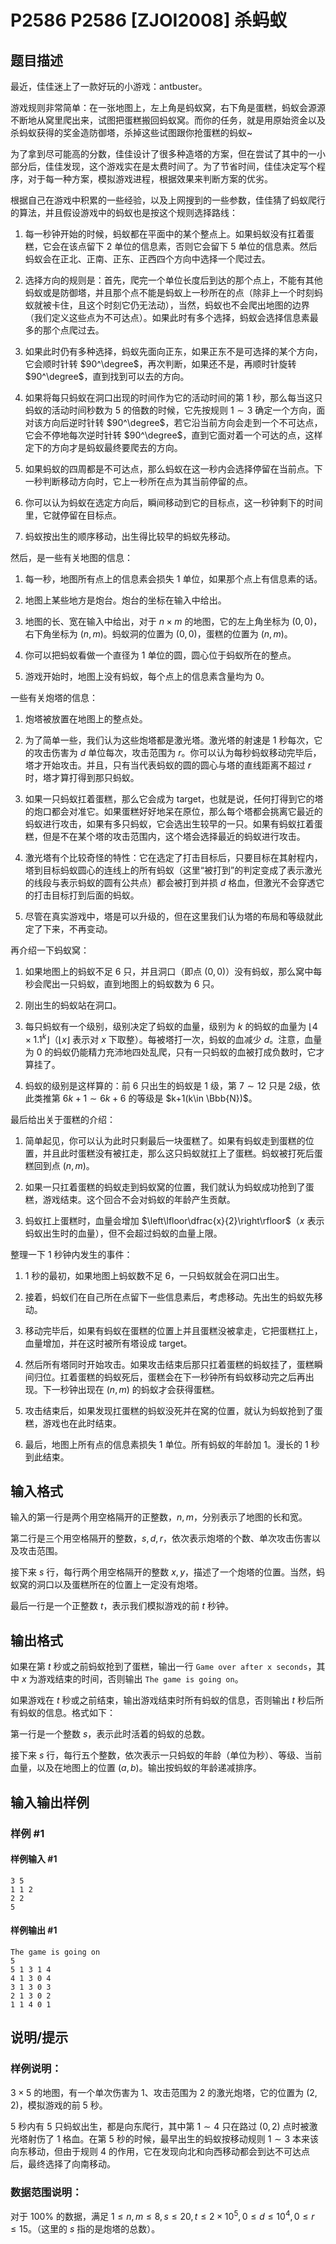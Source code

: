 # P2586 P2586 [ZJOI2008] 杀蚂蚁

## 题目描述

最近，佳佳迷上了一款好玩的小游戏：antbuster。

游戏规则非常简单：在一张地图上，左上角是蚂蚁窝，右下角是蛋糕，蚂蚁会源源不断地从窝里爬出来，试图把蛋糕搬回蚂蚁窝。而你的任务，就是用原始资金以及杀蚂蚁获得的奖金造防御塔，杀掉这些试图跟你抢蛋糕的蚂蚁~

为了拿到尽可能高的分数，佳佳设计了很多种造塔的方案，但在尝试了其中的一小部分后，佳佳发现，这个游戏实在是太费时间了。为了节省时间，佳佳决定写个程序，对于每一种方案，模拟游戏进程，根据效果来判断方案的优劣。

根据自己在游戏中积累的一些经验，以及上网搜到的一些参数，佳佳猜了蚂蚁爬行的算法，并且假设游戏中的蚂蚁也是按这个规则选择路线：

1. 每一秒钟开始的时候，蚂蚁都在平面中的某个整点上。如果蚂蚁没有扛着蛋糕，它会在该点留下 $2$ 单位的信息素，否则它会留下 $5$ 单位的信息素。然后蚂蚁会在正北、正南、正东、正西四个方向中选择一个爬过去。

2. 选择方向的规则是：首先，爬完一个单位长度后到达的那个点上，不能有其他蚂蚁或是防御塔，并且那个点不能是蚂蚁上一秒所在的点（除非上一个时刻蚂蚁就被卡住，且这个时刻它仍无法动），当然，蚂蚁也不会爬出地图的边界（我们定义这些点为不可达点）。如果此时有多个选择，蚂蚁会选择信息素最多的那个点爬过去。

3. 如果此时仍有多种选择，蚂蚁先面向正东，如果正东不是可选择的某个方向，它会顺时针转 $90^\degree$，再次判断，如果还不是，再顺时针旋转 $90^\degree$，直到找到可以去的方向。

4. 如果将每只蚂蚁在洞口出现的时间作为它的活动时间的第 $1$ 秒，那么每当这只蚂蚁的活动时间秒数为 $5$ 的倍数的时候，它先按规则 $1\sim 3$ 确定一个方向，面对该方向后逆时针转 $90^\degree$，若它沿当前方向会走到一个不可达点，它会不停地每次逆时针转 $90^\degree$，直到它面对着一个可达的点，这样定下的方向才是蚂蚁最终要爬去的方向。

5. 如果蚂蚁的四周都是不可达点，那么蚂蚁在这一秒内会选择停留在当前点。下一秒判断移动方向时，它上一秒所在点为其当前停留的点。

6. 你可以认为蚂蚁在选定方向后，瞬间移动到它的目标点，这一秒钟剩下的时间里，它就停留在目标点。

7. 蚂蚁按出生的顺序移动，出生得比较早的蚂蚁先移动。

然后，是一些有关地图的信息：

1. 每一秒，地图所有点上的信息素会损失 $1$ 单位，如果那个点上有信息素的话。

2. 地图上某些地方是炮台。炮台的坐标在输入中给出。

3. 地图的长、宽在输入中给出，对于 $n\times m$ 的地图，它的左上角坐标为 $(0,0)$，右下角坐标为 $(n,m)$。蚂蚁洞的位置为 $(0,0)$，蛋糕的位置为 $(n,m)$。

4. 你可以把蚂蚁看做一个直径为 $1$ 单位的圆，圆心位于蚂蚁所在的整点。

5. 游戏开始时，地图上没有蚂蚁，每个点上的信息素含量均为 $0$。

一些有关炮塔的信息：

1. 炮塔被放置在地图上的整点处。

2. 为了简单一些，我们认为这些炮塔都是激光塔。激光塔的射速是 $1$ 秒每次，它的攻击伤害为 $d$ 单位每次，攻击范围为 $r$。你可以认为每秒蚂蚁移动完毕后，塔才开始攻击。并且，只有当代表蚂蚁的圆的圆心与塔的直线距离不超过 $r$ 时，塔才算打得到那只蚂蚁。

3. 如果一只蚂蚁扛着蛋糕，那么它会成为 target，也就是说，任何打得到它的塔的炮口都会对准它。如果蛋糕好好地呆在原位，那么每个塔都会挑离它最近的蚂蚁进行攻击，如果有多只蚂蚁，它会选出生较早的一只。如果有蚂蚁扛着蛋糕，但是不在某个塔的攻击范围内，这个塔会选择最近的蚂蚁进行攻击。

4. 激光塔有个比较奇怪的特性：它在选定了打击目标后，只要目标在其射程内，塔到目标蚂蚁圆心的连线上的所有蚂蚁（这里“被打到”的判定变成了表示激光的线段与表示蚂蚁的圆有公共点）都会被打到并损 $d$ 格血，但激光不会穿透它的打击目标打到后面的蚂蚁。

5. 尽管在真实游戏中，塔是可以升级的，但在这里我们认为塔的布局和等级就此定了下来，不再变动。

再介绍一下蚂蚁窝：

1. 如果地图上的蚂蚁不足 $6$ 只，并且洞口（即点 $(0,0)$）没有蚂蚁，那么窝中每秒会爬出一只蚂蚁，直到地图上的蚂蚁数为 $6$ 只。

2. 刚出生的蚂蚁站在洞口。

3. 每只蚂蚁有一个级别，级别决定了蚂蚁的血量，级别为 $k$ 的蚂蚁的血量为 $\lfloor 4\times 1.1^k\rfloor$（$\lfloor x\rfloor$ 表示对 $x$ 下取整）。每被塔打一次，蚂蚁的血减少 $d$。注意，血量为 $0$ 的蚂蚁仍能精力充沛地四处乱爬，只有一只蚂蚁的血被打成负数时，它才算挂了。

4. 蚂蚁的级别是这样算的：前 $6$ 只出生的蚂蚁是 $1$ 级，第 $7\sim 12$ 只是 $2$级，依此类推第 $6k+1\sim 6k+6$ 的等级是 $k+1(k\in \Bbb{N})$。

最后给出关于蛋糕的介绍：

1. 简单起见，你可以认为此时只剩最后一块蛋糕了。如果有蚂蚁走到蛋糕的位置，并且此时蛋糕没有被扛走，那么这只蚂蚁就扛上了蛋糕。蚂蚁被打死后蛋糕回到点 $(n,m)$。

2. 如果一只扛着蛋糕的蚂蚁走到蚂蚁窝的位置，我们就认为蚂蚁成功抢到了蛋糕，游戏结束。这个回合不会对蚂蚁的年龄产生贡献。

3. 蚂蚁扛上蛋糕时，血量会增加 $\left\lfloor\dfrac{x}{2}\right\rfloor$（$x$ 表示蚂蚁出生时的血量），但不会超过蚂蚁的血量上限。

整理一下 $1$ 秒钟内发生的事件：

1. $1$ 秒的最初，如果地图上蚂蚁数不足 $6$，一只蚂蚁就会在洞口出生。

2. 接着，蚂蚁们在自己所在点留下一些信息素后，考虑移动。先出生的蚂蚁先移动。

3. 移动完毕后，如果有蚂蚁在蛋糕的位置上并且蛋糕没被拿走，它把蛋糕扛上，血量增加，并在这时被所有塔设成 target。

4. 然后所有塔同时开始攻击。如果攻击结束后那只扛着蛋糕的蚂蚁挂了，蛋糕瞬间归位。扛着蛋糕的蚂蚁死后，蛋糕会在下一秒钟所有蚂蚁移动完之后再出现。下一秒钟出现在 $(n,m)$ 的蚂蚁才会获得蛋糕。

5. 攻击结束后，如果发现扛蛋糕的蚂蚁没死并在窝的位置，就认为蚂蚁抢到了蛋糕，游戏也在此时结束。

6. 最后，地图上所有点的信息素损失 $1$ 单位。所有蚂蚁的年龄加 $1$。漫长的 $1$ 秒到此结束。

## 输入格式

输入的第一行是两个用空格隔开的正整数，$n,m$，分别表示了地图的长和宽。

第二行是三个用空格隔开的整数，$s,d,r$，依次表示炮塔的个数、单次攻击伤害以及攻击范围。

接下来 $s$ 行，每行两个用空格隔开的整数 $x,y$，描述了一个炮塔的位置。当然，蚂蚁窝的洞口以及蛋糕所在的位置上一定没有炮塔。

最后一行是一个正整数 $t$，表示我们模拟游戏的前 $t$ 秒钟。

## 输出格式

如果在第 $t$ 秒或之前蚂蚁抢到了蛋糕，输出一行 `Game over after x seconds`，其中 $x$ 为游戏结束的时间，否则输出 `The game is going on`。

如果游戏在 $t$ 秒或之前结束，输出游戏结束时所有蚂蚁的信息，否则输出 $t$ 秒后所有蚂蚁的信息。格式如下：

第一行是一个整数 $s$，表示此时活着的蚂蚁的总数。

接下来 $s$ 行，每行五个整数，依次表示一只蚂蚁的年龄（单位为秒）、等级、当前血量，以及在地图上的位置 $(a,b)$。输出按蚂蚁的年龄递减排序。

## 输入输出样例

### 样例 #1

#### 样例输入 #1

```
3 5
1 1 2
2 2
5
```

#### 样例输出 #1

```
The game is going on
5
5 1 3 1 4
4 1 3 0 4
3 1 3 0 3
2 1 3 0 2
1 1 4 0 1
```

## 说明/提示

### 样例说明：

$3\times 5$ 的地图，有一个单次伤害为 $1$、攻击范围为 $2$ 的激光炮塔，它的位置为 $(2,2)$，模拟游戏的前 $5$ 秒。

$5$ 秒内有 $5$ 只蚂蚁出生，都是向东爬行，其中第 $1\sim 4$ 只在路过 $(0,2)$ 点时被激光塔射伤了 $1$ 格血。在第 $5$ 秒的时候，最早出生的蚂蚁按移动规则 $1\sim 3$ 本来该向东移动，但由于规则 $4$ 的作用，它在发现向北和向西移动都会到达不可达点后，最终选择了向南移动。

### 数据范围说明：

对于 $100\%$ 的数据，满足 $1\leqslant n,m\leqslant 8,s\leqslant 20,t\leqslant 2\times 10^5,0\leqslant d\leqslant 10^4,0\leqslant r\leqslant 15$。（这里的 $s$ 指的是炮塔的总数）。
